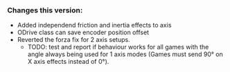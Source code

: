 ### Changes this version:
- Added independend friction and inertia effects to axis
- ODrive class can save encoder position offset
- Reverted the forza fix for 2 axis setups. 
  - TODO: test and report if behaviour works for all games with the angle always being used for 1 axis modes (Games must send 90° on X axis effects instead of 0°).